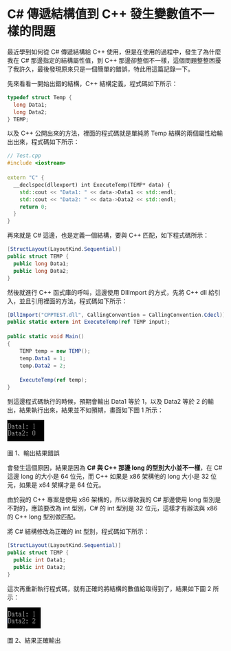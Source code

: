 # C# 傳遞結構值到 C++ 發生變數值不一樣的問題

最近學到如何從 C# 傳遞結構給 C++ 使用，但是在使用的過程中，發生了為什麼我在 C# 那邊指定的結構屬性值，到 C++ 那邊卻整個不一樣，這個問題整整困擾了我許久，最後發現原來只是一個簡單的錯誤，特此用這篇記錄一下。

先來看看一開始出錯的結構，C++ 結構定義，程式碼如下所示：

```cpp
typedef struct Temp {
  long Data1;
  long Data2;
} TEMP;
```

以及 C++ 公開出來的方法，裡面的程式碼就是單純將 Temp 結構的兩個屬性給輸出出來，程式碼如下所示：

```cpp
// Test.cpp
#include <iostream>

extern "C" {
  __declspec(dllexport) int ExecuteTemp(TEMP* data) {
    std::cout << "Data1: " << data->Data1 << std::endl;
    std::cout << "Data2: " << data->Data2 << std::endl;
    return 0;
  }
}
```

再來就是 C# 這邊，也是定義一個結構，要與 C++ 匹配，如下程式碼所示：

```cs
[StructLayout(LayoutKind.Sequential)]
public struct TEMP {
  public long Data1;
  public long Data2;
}
```

然後就進行 C++ 函式庫的呼叫，這邊使用 DllImport 的方式，先將 C++ dll 給引入，並且引用裡面的方法，程式碼如下所示：

```cs
[DllImport("CPPTEST.dll", CallingConvention = CallingConvention.Cdecl)]
public static extern int ExecuteTemp(ref TEMP input);

public static void Main()
{
    TEMP temp = new TEMP();
    temp.Data1 = 1;
    temp.Data2 = 2;

    ExecuteTemp(ref temp);
}
```

到這邊程式碼執行的時候，預期會輸出 Data1 等於 1，以及 Data2 等於 2 的輸出，結果執行出來，結果並不如預期，畫面如下圖 1 所示：

![](images/image1.png)

圖 1、輸出結果錯誤

會發生這個原因，結果是因為 **C# 與 C++ 那邊 long 的型別大小並不一樣**，在 C# 這邊 long 的大小是 64 位元，而 C++ 如果是 x86 架構他的 long 大小是 32 位元，如果是 x64 架構才是 64 位元。

由於我的 C++ 專案是使用 x86 架構的，所以導致我的 C# 那邊使用 long 型別是不對的，應該要改為 int 型別，C# 的 int 型別是 32 位元，這樣才有辦法與 x86 的 C++  long 型別做匹配。

將 C# 結構修改為正確的 int 型別，程式碼如下所示：

```cs
[StructLayout(LayoutKind.Sequential)]
public struct TEMP {
  public int Data1;
  public int Data2;
}
```

這次再重新執行程式碼，就有正確的將結構的數值給取得到了，結果如下圖 2 所示：

![](images/image2.png)

圖 2、結果正確輸出
